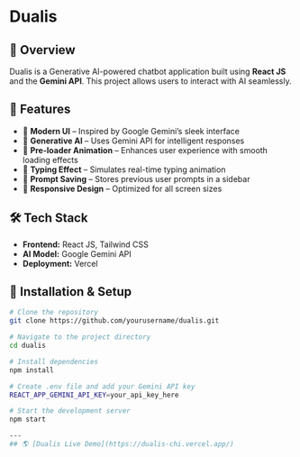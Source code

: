 # Dualis

## 🚀 Overview  
Dualis is a Generative AI-powered chatbot application built using **React JS** and the **Gemini API**. This project allows users to interact with AI seamlessly.  

## 🎯 Features  
- 🔹 **Modern UI** – Inspired by Google Gemini’s sleek interface  
- 🔹 **Generative AI** – Uses Gemini API for intelligent responses  
- 🔹 **Pre-loader Animation** – Enhances user experience with smooth loading effects  
- 🔹 **Typing Effect** – Simulates real-time typing animation  
- 🔹 **Prompt Saving** – Stores previous user prompts in a sidebar  
- 🔹 **Responsive Design** – Optimized for all screen sizes  

## 🛠️ Tech Stack  
- **Frontend:** React JS, Tailwind CSS  
- **AI Model:** Google Gemini API  
- **Deployment:** Vercel  

## 📌 Installation & Setup  
```bash
# Clone the repository
git clone https://github.com/yourusername/dualis.git

# Navigate to the project directory
cd dualis

# Install dependencies
npm install

# Create .env file and add your Gemini API key
REACT_APP_GEMINI_API_KEY=your_api_key_here

# Start the development server
npm start

---
## 🌎 [Dualis Live Demo](https://dualis-chi.vercel.app/)










